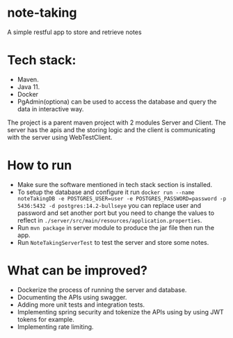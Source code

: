 # note-taking
A simple restful app to store and retrieve notes

# Tech stack:
* Maven.
* Java 11.
* Docker
* PgAdmin(optiona) can be used to access the database and query the data in interactive way.
  
The project is a parent maven project with 2 modules Server and Client. The server has the apis and the storing logic and the client is communicating with the server using WebTestClient.

# How to run
* Make sure the software mentioned in tech stack section is installed.
* To setup the database and configure it run
  `docker run --name noteTakingDB -e POSTGRES_USER=user -e POSTGRES_PASSWORD=password -p 5436:5432 -d postgres:14.2-bullseye`
  you can replace user and password and set another port but you need to change the values to reflect in `./server/src/main/resources/application.properties`.
* Run `mvn package` in server module to produce the jar file then run the app.
* Run `NoteTakingServerTest` to test the server and store some notes.

# What can be improved?
* Dockerize the process of running the server and database.
* Documenting the APIs using swagger.
* Adding more unit tests and integration tests.
* Implementing spring security and tokenize the APIs using by using JWT tokens for example.
* Implementing rate limiting.




